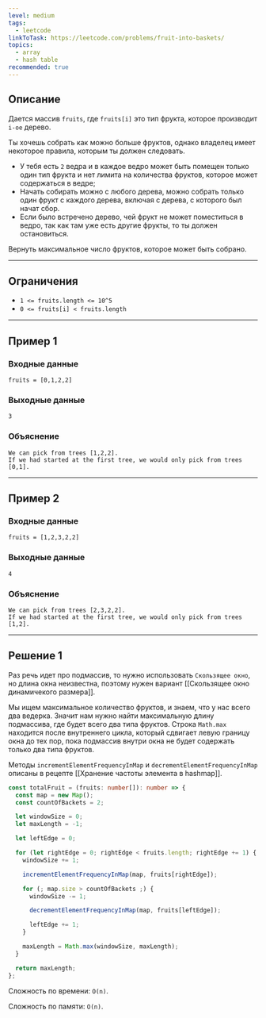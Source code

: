 ```yaml
---
level: medium
tags:
  - leetcode
linkToTask: https://leetcode.com/problems/fruit-into-baskets/
topics:
  - array
  - hash table
recommended: true
---
```

## Описание

Дается массив `fruits`, где `fruits[i]` это тип фрукта, которое производит `i-ое` дерево.

Ты хочешь собрать как можно больше фруктов, однако владелец имеет некоторое правила, которым ты должен следовать.

- У тебя есть `2` ведра и в каждое ведро может быть помещен только один тип фрукта и нет лимита на количества фруктов, которое может содержаться в ведре;
- Начать собирать можно с любого дерева, можно собрать только один фрукт с каждого дерева, включая с дерева, с которого был начат сбор.
- Если было встречено дерево, чей фрукт не может поместиться в ведро, так как там уже есть другие фрукты, то ты должен остановиться.

Вернуть максимальное число фруктов, которое может быть собрано.

---
## Ограничения

- `1 <= fruits.length <= 10^5`
- `0 <= fruits[i] < fruits.length`

---
## Пример 1

### Входные данные

```
fruits = [0,1,2,2]
```
### Выходные данные

```
3
```
### Объяснение

```
We can pick from trees [1,2,2].
If we had started at the first tree, we would only pick from trees [0,1].
```

---
## Пример 2

### Входные данные

```
fruits = [1,2,3,2,2]
```
### Выходные данные

```
4
```
### Объяснение

```
We can pick from trees [2,3,2,2].
If we had started at the first tree, we would only pick from trees [1,2].
```

---
## Решение 1

Раз речь идет про подмассив, то нужно использовать `Скользящее окно`, но длина окна неизвестна, поэтому нужен вариант [[Скользящее окно динамичекого размера]].

Мы ищем максимальное количество фруктов, и знаем, что у нас всего два ведерка. Значит нам нужно найти максимальную длину подмассива, где будет всего два типа фруктов. Строка  `Math.max` находится после внутреннего цикла, который сдвигает левую границу окна до тех пор, пока подмассив внутри окна не будет содержать только два типа фруктов.

Методы `incrementElementFrequencyInMap` и `decrementElementFrequencyInMap` описаны в рецепте [[Хранение частоты элемента в hashmap]].

```typescript
const totalFruit = (fruits: number[]): number => {
  const map = new Map();
  const countOfBackets = 2;

  let windowSize = 0;
  let maxLength = -1;

  let leftEdge = 0;

  for (let rightEdge = 0; rightEdge < fruits.length; rightEdge += 1) {
    windowSize += 1;

    incrementElementFrequencyInMap(map, fruits[rightEdge]);

    for (; map.size > countOfBackets ;) {
      windowSize -= 1;

      decrementElementFrequencyInMap(map, fruits[leftEdge]);

      leftEdge += 1;
    }

    maxLength = Math.max(windowSize, maxLength);
  }

  return maxLength;
};
```

Сложность по времени: `O(n)`.

Сложность по памяти: `O(n)`.